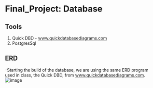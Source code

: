 # Final_Project: Database

## Tools
1. Quick DBD - www.quickdatabasediagrams.com
2. PostgresSql


## ERD
-Starting the build of the database, we are using the same ERD program used in class, the Quick DBD, from www.quickdatabasediagrams.com.
![image](https://user-images.githubusercontent.com/98435855/173713843-119cf9e4-d693-4494-9bd0-b017c9e35877.png)




